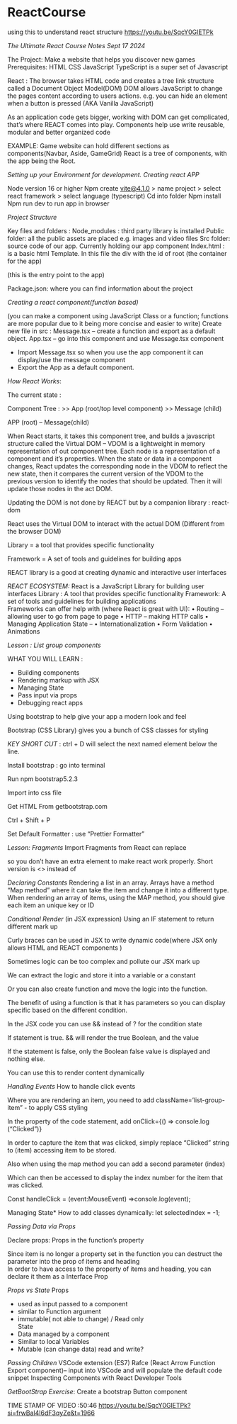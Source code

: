 # ReactCourse
using this to understand react structure 
https://youtu.be/SqcY0GlETPk

*The Ultimate React Course Notes Sept 17 2024*

The Project:  Make a website that helps you discover new games 
Prerequisites: HTML CSS JavaScript
TypeScript is a super set of Javascript

React : The browser takes HTML code and creates a tree link structure called a Document Object Model(DOM)
DOM allows JavaScript to change the pages content according to users actions. 
e.g. you can hide an element when a button is pressed (AKA Vanilla JavaScript)

As an application code gets bigger, working with DOM can get complicated, that’s where REACT comes into play. Components help use write reusable, modular and better organized code

EXAMPLE: Game website can hold different sections as components(Navbar, Aside, GameGrid)
React is a tree of components, with the app being the Root. 


*Setting up your Environment for development. Creating react APP*

Node version 16 or higher
Npm create vite@4.1.0 > name project > select react framework > select language (typescript)
Cd into folder
Npm install
Npm run dev to run app in browser 

*Project Structure*

Key files and folders : 
Node_modules : third party library is installed
Public folder: all the public assets are placed e.g. images and video files
Src folder: source code of our app. Currently holding our app component 
Index.html : is a basic html Template. In this file the div with the id of root (the container for the app)
<script type = “module” src=”/src/main.tsx »></script> (this is the entry point to the app)
Package.json: where you can find information about the project 


*Creating a react component(function based)*

(you can make a component using JavaScript Class or a function; functions are more popular due to it being more concise and easier to write)
Create new file in src : 
Message.tsx – create a function and export as a default object. 
App.tsx – go into this component and use Message.tsx component 
-	Import Message.tsx so when you use the app component it can display/use the message component 
-	Export the App as a default component. 

*How React Works*:

The current state : 

Component Tree : >>  App (root/top level component) >> Message (child)

APP (root) – Message(child) 

When React starts, it takes this component tree, and builds a javascript structure called the Virtual DOM – VDOM is a lightweight in memory representation of out component tree. Each node is a representation of a component and it’s properties. When the state or data in a component changes, React updates the corresponding node in the VDOM to reflect the new state, then it compares the current version of the VDOM to the previous version to identify the nodes that should be updated. Then it will update those nodes in the act DOM. 

Updating the DOM is not done by REACT but by a companion library : react-dom

React uses the Virtual DOM to interact with the actual DOM (Different from the browser DOM) 

Library = a tool that provides specific functionality 

Framework = A set of tools and guidelines for building apps

REACT library is a good at creating dynamic and interactive user interfaces 

*REACT ECOSYSTEM:*
React is a JavaScript Library for building user interfaces
Library : A tool that provides specific functionality 
Framework: A set of tools and guidelines for building applications  
Frameworks can offer help with (where React is great with UI):
•	Routing – allowing user to go from page to page
•	HTTP – making HTTP calls
•	Managing Application State – 
•	Internationalization 
•	Form Validation 
•	Animations


*Lesson : List group components*

WHAT YOU WILL LEARN : 
-	Building components 
-	Rendering markup with JSX
-	Managing State
-	Pass input via props
-	Debugging react apps

Using bootstrap to help give your app a modern look and feel  

Bootstrap (CSS Library) gives you a bunch of CSS classes for styling   

*KEY SHORT CUT* : ctrl +  D will select the next named element below the line. 

Install bootstrap : go into terminal

Run npm bootstrap5.2.3

Import into css file 

Get HTML From getbootstrap.com

Ctrl + Shift + P 

Set Default Formatter : use “Prettier Formatter” 

*Lesson: Fragments*
Import Fragments from React
<Fragment> can replace <div> so you don’t have an extra element to make react work properly. 
Short version is <> instead of <Fragments>

*Declaring Constants*
Rendering a list in an array.
Arrays have a method “Map method” where it can take the item and change it into a different type. 
When rendering an array of items, using the MAP method, you should give each item an unique key or ID


*Conditional Render* (in JSX expression)
Using an IF statement to return different mark up 

Curly braces can be used in JSX to write dynamic code(where JSX only allows HTML and REACT components )

Sometimes logic can be too complex and pollute our JSX mark up

We can extract the logic and store it into a variable or a constant

Or you can also create function and move the logic into the function. 

The benefit of using a function is that it has parameters so you can display specific based on the different condition.

In the JSX code you can use && instead of ? for the condition state

If statement is true. && will render the true Boolean, and the value

If the statement is false, only the Boolean false value is displayed and nothing else. 

You can use this to render content dynamically

*Handling Events*
How to handle click events 

Where you are rendering an item, you need to add 
className=’list-group-item” -  to apply CSS styling

In the property of the code statement, add onClick={() => console.log (“Clicked”)}

In order to capture the item that was clicked, simply replace “Clicked” string to (item) accessing item to be stored. 

Also when using the map method you can add a second parameter (index) 

Which can then be accessed to display the index number for the item that was clicked. 

Const handleClick = (event:MouseEvent) =>console.log(event);




Managing State*
How to add classes dynamically:
let selectedIndex = -1;

*Passing Data via Props*

Declare props: Props in the function’s property

Since item is no longer a property set in the function you can destruct the parameter into the prop of items and heading  
In order to have access to the property of items and heading, you can declare it them as a 
Interface Prop

*Props vs State*
Props 
- used as input passed to a component
- similar to Function argument  
- immutable( not able to change)  / Read only 	
State 
-	Data managed by a component
-	Similar to local Variables 
-	Mutable (can change data) read and write?

*Passing Children* 
VSCode extension (ES7)
Rafce  (React Arrow Function Export component)– input into VSCode and will populate the default code snippet 
Inspecting Components with React Developer Tools 

*GetBootStrap Exercise*:
Create a bootstrap Button component 



TIME STAMP OF VIDEO :50:46
https://youtu.be/SqcY0GlETPk?si=frwBal4I6dF3qyZe&t=1966 
